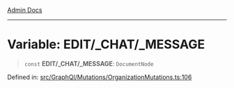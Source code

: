 [Admin Docs](/)

***

# Variable: EDIT/_CHAT/_MESSAGE

> `const` **EDIT/_CHAT/_MESSAGE**: `DocumentNode`

Defined in: [src/GraphQl/Mutations/OrganizationMutations.ts:106](https://github.com/PalisadoesFoundation/talawa-admin/blob/main/src/GraphQl/Mutations/OrganizationMutations.ts#L106)
